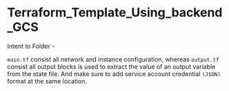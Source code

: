 # Terraform_Template_Using_backend_GCS

Intent to Folder - 

`main.tf` consist all network and instance configuration, whereas `output.tf` consist all output blocks is used to extract the value of an output variable from the state file. 
And make sure to add service account credential `(JSON)` format at the same location.